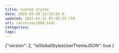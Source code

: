 ```yaml
---
title: Custom Styles
date: 2022-03-30 22:33:33.0
updated: 2022-03-31 07:59:23.718
url: /archives/680.html
categories: 
tags: 
---
```




{"version": 2, "isGlobalStylesUserThemeJSON": true }